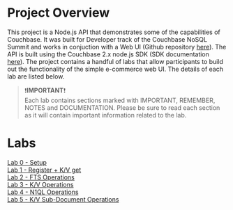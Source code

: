 # Project Overview
This project is a Node.js API that demonstrates some of the capabilities of Couchbase.  It was built for Developer track of the Couchbase NoSQL Summit and works in conjuction with a Web UI (Github repository [here](https://github.com/thejcfactor/cb-dev-days-web)).  The API is built using the Couchbase 2.x node.js SDK (SDK documentation [here](https://docs.couchbase.com/nodejs-sdk/2.6/start-using-sdk.html)).  The project contains a handful of labs that allow participants to build out the functionality of the simple e-commerce web UI.  The details of each lab are listed below.

>:exclamation:**IMPORTANT**:exclamation:<br> Each lab contains sections marked with IMPORTANT, REMEMBER, NOTES and DOCUMENTATION.  Please be sure to read each section as it will contain important information related to the lab.

# Labs
[Lab 0 - Setup](./docs/lab0.md)<br> 
[Lab 1 - Register + K/V get](./docs/lab1.md)<br> 
[Lab 2 - FTS Operations](./docs/lab2.md)<br> 
[Lab 3 - K/V Operations](./docs/lab3.md)<br> 
[Lab 4 - N1QL Operations](./docs/lab4.md)<br> 
[Lab 5 - K/V Sub-Document Operations](./docs/lab5.md)<br> 
